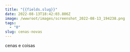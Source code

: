 ```yaml
---
title: "{{fields.slug}}"
date: 2022-08-13T18:42:03.806Z
image: /wwwroot/images/screenshot_2022-08-13_194238.png
tags:
  - "0"
slug: cenas-novas
---
```

cenas e coisas